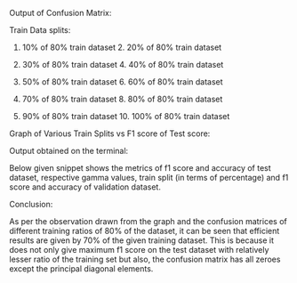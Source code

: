 Output of Confusion Matrix:

Train Data splits:

1.	10% of 80% train dataset			2. 20% of 80% train dataset
      

3.	30% of 80% train dataset			4. 40% of 80% train dataset

    


5. 50% of 80% train dataset			6. 60% of 80% train dataset                  


7. 70% of 80% train dataset			8. 80% of 80% train dataset  

9. 90% of 80% train dataset			10. 100% of 80% train dataset                    


Graph of Various Train Splits vs F1 score of Test score:

 


Output obtained on the terminal:

Below given snippet shows the metrics of f1 score and accuracy of test dataset, respective gamma values, train split (in terms of percentage) and f1 score and accuracy of validation dataset.

 

Conclusion:

As per the observation drawn from the graph and the confusion matrices of different training ratios of 80% of the dataset, it can be seen that efficient results are given by 70% of the given training dataset.
This is because it does not only give maximum f1 score on the test dataset with relatively lesser ratio of the training set but also, the confusion matrix has all zeroes except the principal diagonal elements.
